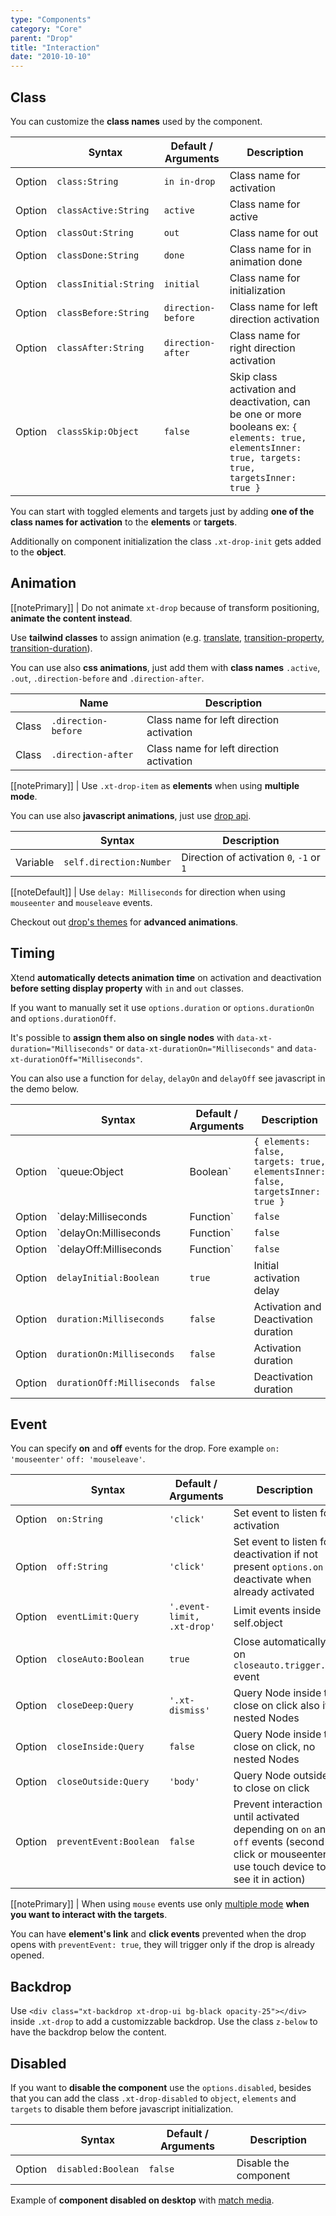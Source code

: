 ```yaml
---
type: "Components"
category: "Core"
parent: "Drop"
title: "Interaction"
date: "2010-10-10"
---
```


## Class

You can customize the **class names** used by the component.

<div class="xt-overflow-sub overflow-y-hidden overflow-x-scroll my-4 xt-my-auto w-full">

|                         | Syntax                                    | Default / Arguments                       | Description                   |
| ----------------------- | ----------------------------------------- | ----------------------------- | ----------------------------- |
| Option                  | `class:String`                          | `in in-drop`        | Class name for activation            |
| Option                  | `classActive:String`                          | `active`        | Class name for active            |
| Option                  | `classOut:String`                          | `out`        | Class name for out            |
| Option                  | `classDone:String`                          | `done`        | Class name for in animation done            |
| Option                  | `classInitial:String`                          | `initial`        | Class name for initialization            |
| Option                  | `classBefore:String`                          | `direction-before`        | Class name for left direction activation            |
| Option                  | `classAfter:String`                          | `direction-after`        | Class name for right direction activation            |
| Option                  | `classSkip:Object`                          | `false`        | Skip class activation and deactivation, can be one or more booleans ex: `{ elements: true, elementsInner: true, targets: true, targetsInner: true }`            |

</div>

You can start with toggled elements and targets just by adding **one of the class names for activation** to the **elements** or **targets**.

Additionally on component initialization the class `.xt-drop-init` gets added to the **object**.

## Animation

[[notePrimary]]
| Do not animate `xt-drop` because of transform positioning, **animate the content instead**.

Use **tailwind classes** to assign animation (e.g. [translate](https://tailwindcss.com/docs/translate), [transition-property](https://tailwindcss.com/docs/transition-property), [transition-duration](https://tailwindcss.com/docs/transition-duration)).

<demo>
  <demovanilla src="vanilla/components/core/drop/animation">
  </demovanilla>
</demo>

You can use also **css animations**, just add them with **class names** `.active`, `.out`, `.direction-before` and `.direction-after`.

<div class="xt-overflow-sub overflow-y-hidden overflow-x-scroll my-4 xt-my-auto w-full">

|                      | Name                          | Description                   |
| ----------------------- | ---------------------------- | ----------------------------- |
| Class                  | `.direction-before`       |  Class name for left direction activation            |
| Class                  | `.direction-after`       |  Class name for left direction activation            |
</div>

[[notePrimary]]
| Use `.xt-drop-item` as **elements** when using **multiple mode**.

<demo>
  <demovanilla src="vanilla/components/core/drop/animation-css">
  </demovanilla>
  <demovanilla src="vanilla/components/core/drop/animation-css-multiple">
  </demovanilla>
</demo>

You can use also **javascript animations**, just use [drop api](/components/core/drop/api).

<div class="xt-overflow-sub overflow-y-hidden overflow-x-scroll my-4 xt-my-auto w-full">

|                         | Syntax                                    | Description                   |
| ----------------------- | ----------------------------------------- | ----------------------------- |
| Variable                  | `self.direction:Number`              | Direction of activation `0`, `-1` or `1`              |

</div>

<demo>
  <demovanilla src="vanilla/components/core/drop/animation-js">
  </demovanilla>
  <demovanilla src="vanilla/components/core/drop/animation-js-multiple">
  </demovanilla>
</demo>

[[noteDefault]]
| Use `delay: Milliseconds` for direction when using `mouseenter` and `mouseleave` events.

Checkout out [drop's themes](/themes/by-component/drop) for **advanced animations**.

## Timing

Xtend **automatically detects animation time** on activation and deactivation **before setting display property** with `in` and `out` classes.

If you want to manually set it use `options.duration` or `options.durationOn` and `options.durationOff`.

It's possible to **assign them also on single nodes** with `data-xt-duration="Milliseconds"` or  `data-xt-durationOn="Milliseconds"` and  `data-xt-durationOff="Milliseconds"`.

You can also use a function for <code>delay</code>, <code>delayOn</code> and <code>delayOff</code> see javascript in the demo below.

<div class="xt-overflow-sub overflow-y-hidden overflow-x-scroll my-4 xt-my-auto w-full">

|                         | Syntax                                    | Default / Arguments                       | Description                   |
| ----------------------- | ----------------------------------------- | ----------------------------- | ----------------------------- |
| Option                  | `queue:Object|Boolean`                 | `{ elements: false, targets: true, elementsInner: false, targetsInner: true }`     | Set instant activation and deactivation          |
| Option                  | `delay:Milliseconds|Function`                          | `false`        | Activation and Deactivation delay            |
| Option                  | `delayOn:Milliseconds|Function`                          | `false`        | Activation delay            |
| Option                  | `delayOff:Milliseconds|Function`                          | `false`        | Deactivation delay            |
| Option                  | `delayInitial:Boolean`                          | `true`        | Initial activation delay            |
| Option                  | `duration:Milliseconds`                          | `false`        | Activation and Deactivation duration            |
| Option                  | `durationOn:Milliseconds`                          | `false`        | Activation duration            |
| Option                  | `durationOff:Milliseconds`                          | `false`        | Deactivation duration            |

</div>

## Event

You can specify **on** and **off** events for the drop. Fore example `on: 'mouseenter'` `off: 'mouseleave'`.

<div class="xt-overflow-sub overflow-y-hidden overflow-x-scroll my-4 xt-my-auto w-full">

|                         | Syntax                                    | Default / Arguments                       | Description                   |
| ----------------------- | ----------------------------------------- | ----------------------------- | ----------------------------- |
| Option                  | `on:String`                              | `'click'`                     | Set event to listen for activation           |
| Option                  | `off:String`                             | `'click'`                       | Set event to listen for deactivation if not present `options.on` deactivate when already activated          |
| Option                  | `eventLimit:Query`                          | `'.event-limit, .xt-drop'`        | Limit events inside self.object            |
| Option                  | `closeAuto:Boolean`                          | `true`        | Close automatically on `closeauto.trigger.xt` event            |
| Option                  | `closeDeep:Query`                          | `'.xt-dismiss'`        | Query Node inside to close on click also if nested Nodes            |
| Option                  | `closeInside:Query`                          | `false`        | Query Node inside to close on click, no nested Nodes            |
| Option                  | `closeOutside:Query`                          | `'body'`        | Query Node outside to close on click            |
| Option                  | `preventEvent:Boolean`                          | `false`        | Prevent interaction until activated depending on `on` and `off` events (second click or mouseenter, use touch device to see it in action)            |

</div>

[[notePrimary]]
| When using `mouse` events use only [multiple mode](/components/core/drop#usage-multiple) **when you want to interact with the targets**.

<demo>
  <demovanilla src="vanilla/components/core/drop/event">
  </demovanilla>
</demo>

You can have **element's link** and **click events** prevented when the drop opens with `preventEvent: true`, they will trigger only if the drop is already opened.

<demo>
  <demovanilla src="vanilla/components/core/drop/prevent-event">
  </demovanilla>
  <demovanilla src="vanilla/components/core/drop/prevent-event-hover">
  </demovanilla>
</demo>

## Backdrop

Use `<div class="xt-backdrop xt-drop-ui bg-black opacity-25"></div>` inside `.xt-drop` to add a customizzable backdrop. Use the class `z-below` to have the backdrop below the content.

<demo>
  <demovanilla src="vanilla/components/core/drop/backdrop">
  </demovanilla>
</demo>

## Disabled

If you want to **disable the component** use the `options.disabled`, besides that you can add the class `.xt-drop-disabled` to `object`, `elements` and `targets` to disable them before javascript initialization.

<div class="xt-overflow-sub overflow-y-hidden overflow-x-scroll my-4 xt-my-auto w-full">

|                         | Syntax                                    | Default / Arguments                       | Description                   |
| ----------------------- | ----------------------------------------- | ----------------------------- | ----------------------------- |
| Option                  | `disabled:Boolean`                              | `false`                     | Disable the component           |

</div>

Example of **component disabled on desktop** with [match media](/components/core/drop/api#match-media).

<demo>
  <demovanilla src="vanilla/components/core/drop/disable">
  </demovanilla>
</demo>
